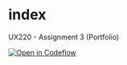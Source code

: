# index

UX220 - Assignment 3 (Portfolio)

[![Open in Codeflow](https://developer.stackblitz.com/img/open_in_codeflow.svg)](https:///pr.new/emilyychau/index)
